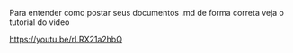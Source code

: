Para entender como postar seus documentos .md de forma correta veja o tutorial do video

https://youtu.be/rLRX21a2hbQ
